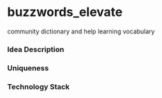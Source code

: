 # buzzwords_elevate
community dictionary and help learning vocabulary

### Idea Description

### Uniqueness

### Technology Stack


